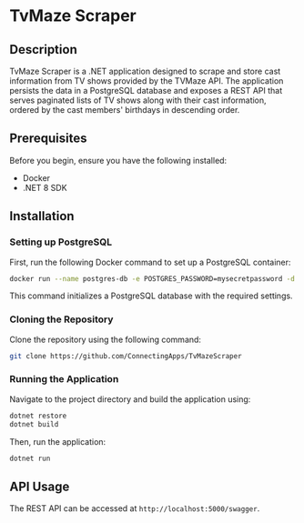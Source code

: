 # TvMaze Scraper

## Description
TvMaze Scraper is a .NET application designed to scrape and store cast information from TV shows provided by the TVMaze API. The application persists the data in a PostgreSQL database and exposes a REST API that serves paginated lists of TV shows along with their cast information, ordered by the cast members' birthdays in descending order.

## Prerequisites
Before you begin, ensure you have the following installed:
- Docker
- .NET 8 SDK

## Installation

### Setting up PostgreSQL
First, run the following Docker command to set up a PostgreSQL container:

```bash
docker run --name postgres-db -e POSTGRES_PASSWORD=mysecretpassword -d -p 5432:5432 postgres
```

This command initializes a PostgreSQL database with the required settings.

### Cloning the Repository
Clone the repository using the following command:

```bash
git clone https://github.com/ConnectingApps/TvMazeScraper
```

### Running the Application
Navigate to the project directory and build the application using:

```bash
dotnet restore
dotnet build
```

Then, run the application:

```bash
dotnet run
```

## API Usage
The REST API can be accessed at `http://localhost:5000/swagger`.
